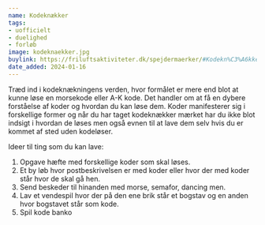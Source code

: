 ```yaml
---
name: Kodeknækker
tags:
- uofficielt
- duelighed
- forløb
image: kodeknaekker.jpg
buylink: https://friluftsaktiviteter.dk/spejdermaerker/#Kodekn%C3%A6kker
date_added: 2024-01-16
---
```

Træd ind i kodeknækningens verden, hvor formålet er mere end blot at kunne løse en morsekode eller A-K kode. Det handler om at få en dybere forståelse af koder og hvordan du kan løse dem.  Koder manifesterer sig i forskellige former og når du har taget kodeknækker mærket har du ikke blot indsigt i hvordan de løses men også evnen til at lave dem selv hvis du er kommet af sted uden kodeløser. 

Ideer til ting som du kan lave:

1. Opgave hæfte med forskellige koder som skal løses.
2. Et by løb hvor postbeskrivelsen er med koder eller hvor der med koder står hvor de skal gå hen.
3. Send beskeder til hinanden med morse, semafor, dancing men.
4. Lav et vendespil hvor der på den ene brik står et bogstav og en anden hvor bogstavet står som kode.
5. Spil kode banko 
